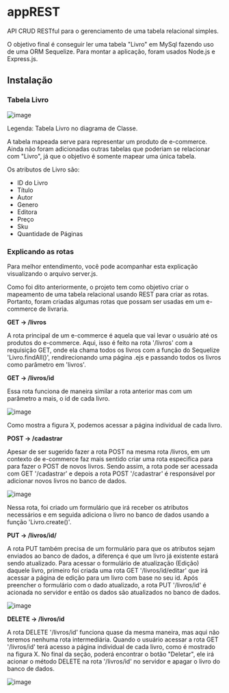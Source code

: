 # appREST
API CRUD RESTful para o gerenciamento de uma tabela relacional simples.

O objetivo final é conseguir ler uma tabela "Livro" em MySql fazendo uso de uma ORM Sequelize. Para montar a aplicação, foram usados Node.js e Express.js.



## Instalação





### Tabela Livro

![image](https://github.com/isbueno/appREST/assets/102770607/c260d8b0-b62e-4922-8921-94519275c17d)

Legenda: Tabela Livro no diagrama de Classe.

A tabela mapeada serve para representar um produto de e-commerce. Ainda não foram adicionadas outras tabelas que poderiam se relacionar com "Livro", já que o objetivo é somente mapear uma única tabela. 

Os atributos de Livro são:
* ID do Livro
* Título
* Autor
* Genero
* Editora
* Preço
* Sku
* Quantidade de Páginas


### Explicando as rotas

Para melhor entendimento, você pode acompanhar esta explicação visualizando o arquivo server.js. 

Como foi dito anteriormente, o projeto tem como objetivo criar o mapeamento de uma tabela relacional usando REST para criar as rotas. Portanto, foram criadas algumas rotas que possam ser usadas em um e-commerce de livraria. 


**GET -> /livros**

A rota principal de um e-commerce é aquela que vai levar o usuário até os produtos do e-commerce. Aqui, isso é feito na rota '/livros' com a requisição GET, onde ela chama todos os livros com a função do Sequelize 'Livro.findAll()', rendirecionando uma página .ejs e passando todos os livros como parâmetro em 'livros'.

**GET -> /livros/id**

Essa rota funciona de maneira similar a rota anterior mas com um parâmetro a mais, o id de cada livro.

![image](https://github.com/isbueno/appREST/assets/102770607/b7bfd938-e4bd-4d29-bc93-d6f6cc1916ba)

Como mostra a figura X, podemos acessar a página individual de cada livro.


**POST -> /cadastrar**

Apesar de ser sugerido fazer a rota POST na mesma rota /livros, em um contexto de e-commerce faz mais sentido criar uma rota especifica para para fazer o POST de novos livros. Sendo assim, a rota pode ser acessada com GET '/cadastrar' e depois a rota POST '/cadastrar' é responsável por adicionar novos livros no banco de dados.

![image](https://github.com/isbueno/appREST/assets/102770607/277772ee-a6a3-432e-a94f-15a758bfd4f6)

Nessa rota, foi criado um formulário que irá receber os atributos necessários e em seguida adiciona o livro no banco de dados usando a função 'Livro.create()'.


**PUT -> /livros/id/**

A rota PUT também precisa de um formulário para que os atributos sejam enviados ao banco de dados, a diferença é que um livro já existente estará sendo atualizado. Para acessar o formulário de atualização (Edição) daquele livro, primeiro foi criada uma rota GET '/livros/id/editar' que irá acessar a página de edição para um livro com base no seu id. Após preencher o formulário com o dado atualizado, a rota PUT '/livros/id' é acionada no servidor e então os dados são atualizados no banco de dados.

![image](https://github.com/isbueno/appREST/assets/102770607/15808faa-cc5a-49a5-a017-e8c9ab942d7b)


**DELETE -> /livros/id**

A rota DELETE '/livros/id' funciona quase da mesma maneira, mas aqui não teremos nenhuma rota intermediária. Quando o usuário acessar a rota GET '/livros/id' terá acesso a página individual de cada livro, como é mostrado na figura X. No final da seção, poderá encontrar o botão "Deletar", ele irá acionar o método DELETE na rota '/livros/id' no servidor e apagar o livro do banco de dados.

![image](https://github.com/isbueno/appREST/assets/102770607/40db69f3-2998-421d-9f28-e2ed1569a1fe)

